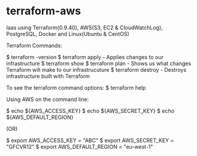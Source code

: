 # terraform-aws
Iaas using Terraform(0.9.40), AWS(S3, EC2 & CloudWatchLog), PostgreSQL, Docker and Linux(Ubuntu &amp; CentOS)

Terraform Commands:

$ terraform -version
$ terraform apply - Applies changes to our infrastructure
$ terraform show
$ terraform plan - Shows us what changes Terraform will make to our infrastrucuture
$ terraform destroy - Destroys infrastructure built with Terraform

To see the terraform command options:
$ terraform help


Using AWS on the command line:

$ echo ${AWS_ACCESS_KEY}
$ echo ${AWS_SECRET_KEY}
$ echo ${AWS_DEFAULT_REGION}

(OR)

$ export AWS_ACCESS_KEY = "ABC"
$ export AWS_SECRET_KEY = "GFCVR12"
$ export AWS_DEFAULT_REGION = "eu-west-1"



